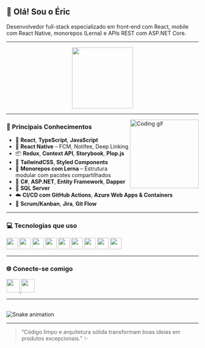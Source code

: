 <h2 align="left">👋 Olá! Sou o Éric</h2>

Desenvolvedor full-stack especializado em front-end com React, mobile com React Native, monorepos (Lerna) e APIs REST com ASP.NET Core.

---

<div align="center">
  <img src="https://github-readme-stats.vercel.app/api/top-langs?username=ericcoisa&layout=compact&langs_count=8&theme=dracula&hide_border=false" height="160"/>
</div>

---

<img align="right" height="180" src="https://avatars.githubusercontent.com/u/133617019?v=4" alt="Coding gif"/>

### 🧠 Principais Conhecimentos

- 🔷 **React**, **TypeScript**, **JavaScript**
- 📲 **React Native** – FCM, Notifee, Deep Linking
- 📦 **Redux**, **Context API**, **Storybook**, **Plop.js**
- 🎨 **TailwindCSS**, **Styled Components**
- 🧱 **Monorepos com Lerna** – Estrutura modular com pacotes compartilhados
- 🧠 **C#**, **ASP.NET**, **Entity Framework**, **Dapper**
- 🧮 **SQL Server**
- ☁️ **CI/CD com GitHub Actions**, **Azure Web Apps & Containers**
- 📌 **Scrum/Kanban**, **Jira**, **Git Flow**

---

### 💻 Tecnologias que uso

<div align="left">
  <img src="https://cdn.jsdelivr.net/gh/devicons/devicon/icons/react/react-original.svg" height="30" />
  <img src="https://cdn.jsdelivr.net/gh/devicons/devicon/icons/typescript/typescript-original.svg" height="30" />
  <img src="https://cdn.jsdelivr.net/gh/devicons/devicon/icons/javascript/javascript-original.svg" height="30" />
  <img src="https://cdn.jsdelivr.net/gh/devicons/devicon/icons/csharp/csharp-original.svg" height="30" />
  <img src="https://cdn.jsdelivr.net/gh/devicons/devicon/icons/firebase/firebase-plain.svg" height="30" />
  <img src="https://cdn.jsdelivr.net/gh/devicons/devicon/icons/dotnetcore/dotnetcore-original.svg" height="30" />
  <img src="https://cdn.jsdelivr.net/gh/devicons/devicon/icons/sqlserver/sqlserver-original.svg" height="30" />
  <img src="https://cdn.jsdelivr.net/gh/devicons/devicon/icons/git/git-original.svg" height="30" />
  <img src="https://cdn.jsdelivr.net/gh/devicons/devicon/icons/azure/azure-original.svg" height="30" />
</div>

---

### 🌐 Conecte-se comigo

<div align="left">
  <a href="https://www.linkedin.com/in/eric-vitor/" target="_blank">
    <img src="https://img.shields.io/static/v1?message=LinkedIn&logo=linkedin&label=&color=0077B5&logoColor=white&style=for-the-badge" height="35" />
  </a>
  <a href="mailto:ericvitor96@gmail.com">
    <img src="https://img.shields.io/static/v1?message=Gmail&logo=gmail&label=&color=D14836&logoColor=white&style=for-the-badge" height="35" />
  </a>
</div>

---

<br clear="both">
  <source media="(prefers-color-scheme: light)" srcset="github-snake.svg" />
<img src="https://raw.githubusercontent.com/ericcoisa/ericcoisa/output/snake.svg" alt="Snake animation" />

---

> “Código limpo e arquitetura sólida transformam boas ideias em produtos excepcionais.” ✨
